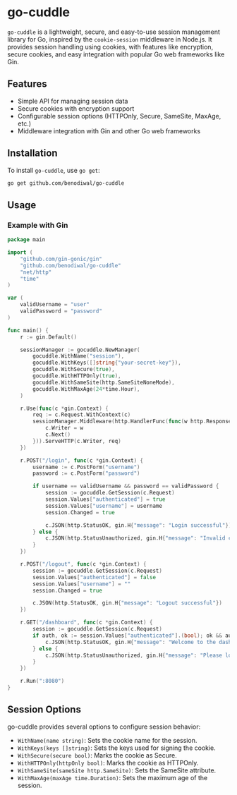# go-cuddle

`go-cuddle` is a lightweight, secure, and easy-to-use session management library for Go, inspired by the `cookie-session` middleware in Node.js. It provides session handling using cookies, with features like encryption, secure cookies, and easy integration with popular Go web frameworks like Gin.

## Features

- Simple API for managing session data
- Secure cookies with encryption support
- Configurable session options (HTTPOnly, Secure, SameSite, MaxAge, etc.)
- Middleware integration with Gin and other Go web frameworks

## Installation

To install `go-cuddle`, use `go get`:
```sh
go get github.com/benodiwal/go-cuddle
```

## Usage
### Example with Gin

```go
package main

import (
    "github.com/gin-gonic/gin"
    "github.com/benodiwal/go-cuddle"
    "net/http"
    "time"
)

var (
    validUsername = "user"
    validPassword = "password"
)

func main() {
    r := gin.Default()

    sessionManager := gocuddle.NewManager(
        gocuddle.WithName("session"),
        gocuddle.WithKeys([]string{"your-secret-key"}),
        gocuddle.WithSecure(true),
        gocuddle.WithHTTPOnly(true),
        gocuddle.WithSameSite(http.SameSiteNoneMode),
        gocuddle.WithMaxAge(24*time.Hour),
    )

    r.Use(func(c *gin.Context) {
        req := c.Request.WithContext(c)
        sessionManager.Middleware(http.HandlerFunc(func(w http.ResponseWriter, r *http.Request) {
            c.Writer = w
            c.Next()
        })).ServeHTTP(c.Writer, req)
    })

    r.POST("/login", func(c *gin.Context) {
        username := c.PostForm("username")
        password := c.PostForm("password")

        if username == validUsername && password == validPassword {
            session := gocuddle.GetSession(c.Request)
            session.Values["authenticated"] = true
            session.Values["username"] = username
            session.Changed = true

            c.JSON(http.StatusOK, gin.H{"message": "Login successful"})
        } else {
            c.JSON(http.StatusUnauthorized, gin.H{"message": "Invalid credentials"})
        }
    })

    r.POST("/logout", func(c *gin.Context) {
        session := gocuddle.GetSession(c.Request)
        session.Values["authenticated"] = false
        session.Values["username"] = ""
        session.Changed = true

        c.JSON(http.StatusOK, gin.H{"message": "Logout successful"})
    })

    r.GET("/dashboard", func(c *gin.Context) {
        session := gocuddle.GetSession(c.Request)
        if auth, ok := session.Values["authenticated"].(bool); ok && auth {
            c.JSON(http.StatusOK, gin.H{"message": "Welcome to the dashboard!", "username": session.Values["username"]})
        } else {
            c.JSON(http.StatusUnauthorized, gin.H{"message": "Please log in first"})
        }
    })

    r.Run(":8080")
}

```

## Session Options
go-cuddle provides several options to configure session behavior:

- `WithName(name string)`: Sets the cookie name for the session.
- `WithKeys(keys []string)`: Sets the keys used for signing the cookie.
- `WithSecure(secure bool)`: Marks the cookie as Secure.
- `WithHTTPOnly(httpOnly bool)`: Marks the cookie as HTTPOnly.
- `WithSameSite(sameSite http.SameSite)`: Sets the SameSite attribute.
- `WithMaxAge(maxAge time.Duration)`: Sets the maximum age of the session.

